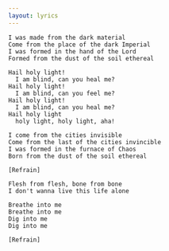 ```yaml
---
layout: lyrics
---
```


    I was made from the dark material
    Come from the place of the dark Imperial
    I was formed in the hand of the Lord
    Formed from the dust of the soil ethereal

    Hail holy light!
      I am blind, can you heal me?
    Hail holy light!
      I am blind, can you feel me?
    Hail holy light!
      I am blind, can you heal me?
    Hail holy light
      holy light, holy light, aha!

    I come from the cities invisible
    Come from the last of the cities invincible
    I was formed in the furnace of Chaos
    Born from the dust of the soil ethereal

    [Refrain]

    Flesh from flesh, bone from bone
    I don't wanna live this life alone

    Breathe into me
    Breathe into me
    Dig into me
    Dig into me

    [Refrain]

